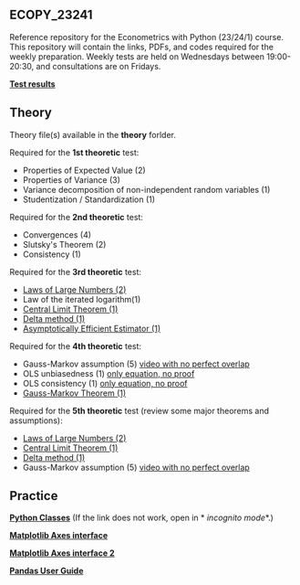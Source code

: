 ## ECOPY_23241

Reference repository for the Econometrics with Python (23/24/1) course. This repository will contain the links, PDFs,
and codes required for the weekly preparation.
Weekly tests are held on Wednesdays between 19:00-20:30, and consultations are on Fridays.

**[Test results](https://unineumannhu-my.sharepoint.com/:x:/g/personal/nagy_oliver_nje_hu/EbtPXHFYN41Pq-MzDgHbT9QBz8F39jjPzzNGev2eA6qd1w?e=bN6YUr)**

## Theory

Theory file(s) available in the **theory** forlder.

Required for the **1st theoretic** test:

* Properties of Expected Value (2)
* Properties of Variance (3)
* Variance decomposition of non-independent random variables (1)
* Studentization / Standardization (1)

Required for the **2nd theoretic** test:

* Convergences (4)
* Slutsky's Theorem (2)
* Consistency (1)

Required for the **3rd theoretic** test:

* [Laws of Large Numbers (2)](https://www.youtube.com/watch?v=ycuPP72_DVU)
* Law of the iterated logarithm(1)
* [Central Limit Theorem (1)](https://www.youtube.com/watch?v=zeJD6dqJ5lo)
* [Delta method (1)](https://www.youtube.com/watch?v=Tv1pEA8RngE)
* [Asymptotically Efficient Estimator (1)](https://www.youtube.com/watch?v=_iR4uG8MVpA)

Required for the **4th theoretic** test:

* Gauss-Markov assumption (5) [video with no perfect overlap](https://www.youtube.com/watch?v=QGrRRWUaT2o&list=PLqdN24UCw5hlIrdfErPUgnoIQC4U6cxiL&index=2)
* OLS unbiasedness (1) [only equation, no proof](https://www.youtube.com/watch?v=X9EkPwWPzSE&list=PLqdN24UCw5hlIrdfErPUgnoIQC4U6cxiL&index=7)
* OLS consistency (1) [only equation, no proof](https://www.youtube.com/watch?v=Zq-0MjeQDUs&list=PLqdN24UCw5hlIrdfErPUgnoIQC4U6cxiL&index=8)
* [Gauss-Markov Theorem (1)](https://www.youtube.com/watch?v=b-tJQ4ZSPu8&list=PLqdN24UCw5hlIrdfErPUgnoIQC4U6cxiL&index=10)

Required for the **5th theoretic** test (review some major theorems and assumptions):

* [Laws of Large Numbers (2)](https://www.youtube.com/watch?v=ycuPP72_DVU)
* [Central Limit Theorem (1)](https://www.youtube.com/watch?v=zeJD6dqJ5lo)
* [Delta method (1)](https://www.youtube.com/watch?v=Tv1pEA8RngE)
* Gauss-Markov assumption (5) [video with no perfect overlap](https://www.youtube.com/watch?v=QGrRRWUaT2o&list=PLqdN24UCw5hlIrdfErPUgnoIQC4U6cxiL&index=2)

## Practice

**[Python Classes](https://realpython.com/python3-object-oriented-programming/)** (If the link does not work, open in *
*incognito mode**.)

**[Matplotlib Axes interface](https://matplotlib.org/stable/api/axes_api.html)**

**[Matplotlib Axes interface 2](https://yuleii.github.io/2020/07/02/introduction-to-data-visualization-with-matplotlib.html)**

**[Pandas User Guide](https://pandas.pydata.org/docs/user_guide/index.html#user-guide)**
